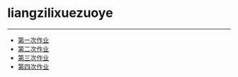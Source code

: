 # liangzilixuezuoye
---
- [第一次作业](https://www.zybuluo.com/Physics-CD/note/563354)<br>
- [第二次作业](https://www.zybuluo.com/Physics-CD/note/569713)<br>
- [第三次作业](https://www.zybuluo.com/Physics-CD/note/579236)<br>
- [第四次作业](https://www.zybuluo.com/Physics-CD/note/587091)<br>

